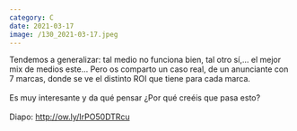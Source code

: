 ```yaml
--- 
category: C 
date: 2021-03-17 
image: /130_2021-03-17.jpeg 
--- 
```


Tendemos a generalizar: tal medio no funciona bien, tal otro sí,... el mejor mix de medios este... Pero os comparto un caso real, de un anunciante con 7 marcas, donde se ve el distinto ROI que tiene para cada marca. <br><br>Es muy interesante y da qué pensar ¿Por qué creéis que pasa esto?<br><br>Diapo: http://ow.ly/IrPO50DTRcu